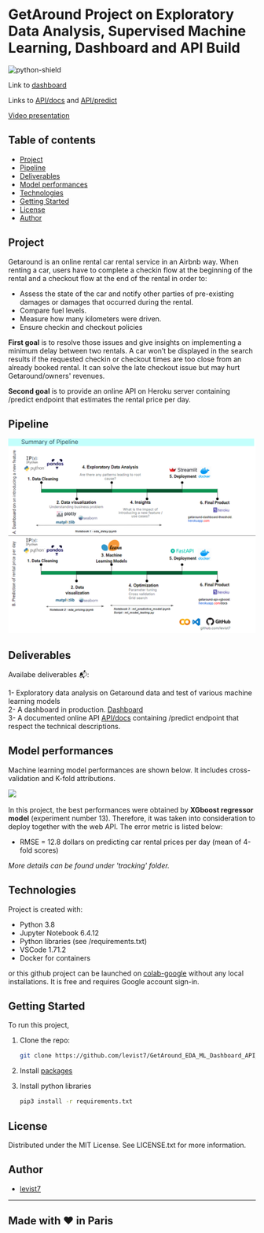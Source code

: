 # GetAround Project on Exploratory Data Analysis, Supervised Machine Learning, Dashboard and API Build

![python-shield](https://forthebadge.com/images/badges/made-with-python.svg)  

Link to [dashboard](http://getaround-dashboard-threshold.herokuapp.com)

Links to [API/docs](http://getaround-api-xgboost.herokuapp.com/docs) and [API/predict](http://getaround-api-xgboost.herokuapp.com/predict)  

[Video presentation](https://share.vidyard.com/watch/nC4tkmkVYyy2V9Rg9QzRua?)  

## Table of contents
* [Project](#project)
* [Pipeline](#pipeline)
* [Deliverables](#deliverables)
* [Model performances](#modelperformances)
* [Technologies](#technologies)
* [Getting Started](#getting-started)
* [License](#license)
* [Author](#author)

## Project  
Getaround is an online rental car rental service in an Airbnb way. When renting a car, users have to complete a checkin flow at the beginning of the rental and a checkout flow at the end of the rental in order to:

*  Assess the state of the car and notify other parties of pre-existing damages or damages that occurred during the rental.
*  Compare fuel levels.
*  Measure how many kilometers were driven.
*  Ensure checkin and checkout policies

**First goal** is to resolve those issues and give insights on implementing a minimum delay between two rentals. A car won’t be displayed in the search results if the requested checkin or checkout times are too close from an already booked rental. It can solve the late checkout issue but may hurt Getaround/owners' revenues.

**Second goal** is to provide an online API on Heroku server containing /predict endpoint that estimates the rental price per day.

## Pipeline  

<img src = ".pipeline_summary.png">

## Deliverables  

Availabe deliverables 📬:  

1-  Exploratory data analysis on Getaround data and test of various machine learning models  
2-  A dashboard in production. [Dashboard](http://getaround-dashboard-threshold.herokuapp.com)  
3-  A documented online API [API/docs](http://getaround-api-xgboost.herokuapp.com/docs) containing /predict endpoint that respect the technical descriptions.  

## Model performances

Machine learning model performances are shown below. It includes cross-validation and K-fold attributions.  

<img src = "/tracking/rmse_scores_experiments.png">

In this project, the best performances were obtained by **XGboost regressor model** (experiment number 13). Therefore, it was taken into consideration to deploy together with the web API. The error metric is listed below:
* RMSE = 12.8 dollars on predicting car rental prices per day (mean of 4-fold scores)

*More details can be found under 'tracking' folder.*

## Technologies

Project is created with:
* Python 3.8
* Jupyter Notebook 6.4.12
* Python libraries (see /requirements.txt)
* VSCode 1.71.2
* Docker for containers

or this github project can be launched on [colab-google](https://colab.research.google.com) without any local installations. It is free and requires Google account sign-in.  

## Getting Started

To run this project, 
1. Clone the repo:
   ```sh
   git clone https://github.com/levist7/GetAround_EDA_ML_Dashboard_API_Project.git
   ```
2. Install [packages](#technologies)

3. Install python libraries
   ```sh
   pip3 install -r requirements.txt
   ```

## License

Distributed under the MIT License. See LICENSE.txt for more information.

## Author  

* [levist7](https://github.com/levist7)  
---
Made with ❤️ in Paris
---
